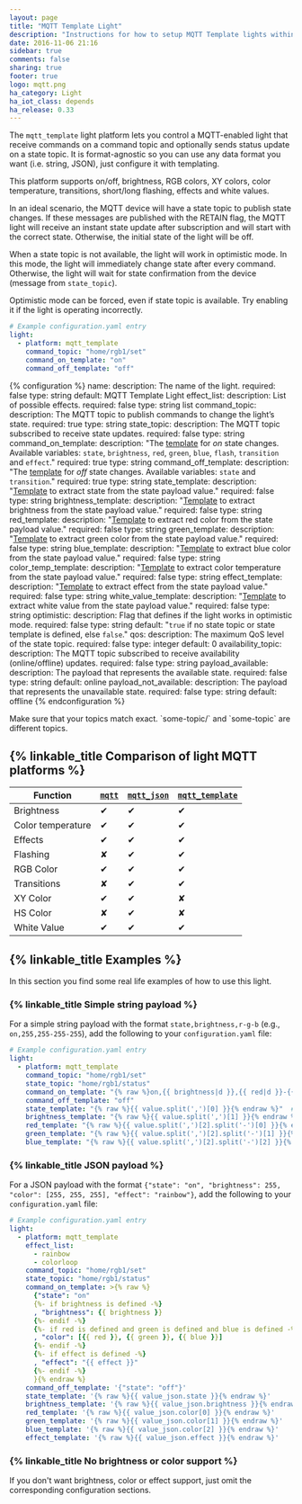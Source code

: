 ```yaml
---
layout: page
title: "MQTT Template Light"
description: "Instructions for how to setup MQTT Template lights within Home Assistant."
date: 2016-11-06 21:16
sidebar: true
comments: false
sharing: true
footer: true
logo: mqtt.png
ha_category: Light
ha_iot_class: depends
ha_release: 0.33
---
```


The `mqtt_template` light platform lets you control a MQTT-enabled light that receive commands on a command topic and optionally sends status update on a state topic.
It is format-agnostic so you can use any data format you want (i.e. string, JSON), just configure it with templating.

This platform supports on/off, brightness, RGB colors, XY colors, color temperature, transitions, short/long flashing, effects and white values.

In an ideal scenario, the MQTT device will have a state topic to publish state changes. If these messages are published with the RETAIN flag, the MQTT light will receive an instant state update after subscription and will start with the correct state. Otherwise, the initial state of the light will be off.

When a state topic is not available, the light will work in optimistic mode. In this mode, the light will immediately change state after every command. Otherwise, the light will wait for state confirmation from the device (message from `state_topic`).

Optimistic mode can be forced, even if state topic is available. Try enabling it if the light is operating incorrectly.

```yaml
# Example configuration.yaml entry
light:
  - platform: mqtt_template
    command_topic: "home/rgb1/set"
    command_on_template: "on"
    command_off_template: "off"
```

{% configuration %}
name:
  description: The name of the light.
  required: false
  type: string
  default: MQTT Template Light
effect_list:
  description: List of possible effects.
  required: false
  type: string list
command_topic:
  description: The MQTT topic to publish commands to change the light’s state.
  required: true
  type: string
state_topic:
  description: The MQTT topic subscribed to receive state updates.
  required: false
  type: string
command_on_template:
  description: "The [template](/docs/configuration/templating/#processing-incoming-data) for *on* state changes. Available variables: `state`, `brightness`, `red`, `green`, `blue`, `flash`, `transition` and `effect`."
  required: true
  type: string
command_off_template:
  description: "The [template](/docs/configuration/templating/#processing-incoming-data) for *off* state changes. Available variables: `state` and `transition`."
  required: true
  type: string
state_template:
  description: "[Template](/docs/configuration/templating/#processing-incoming-data) to extract state from the state payload value."
  required: false
  type: string
brightness_template:
  description: "[Template](/docs/configuration/templating/#processing-incoming-data) to extract brightness from the state payload value."
  required: false
  type: string
red_template:
  description: "[Template](/docs/configuration/templating/#processing-incoming-data) to extract red color from the state payload value."
  required: false
  type: string
green_template:
  description: "[Template](/docs/configuration/templating/#processing-incoming-data) to extract green color from the state payload value."
  required: false
  type: string
blue_template:
  description: "[Template](/docs/configuration/templating/#processing-incoming-data) to extract blue color from the state payload value."
  required: false
  type: string
color_temp_template:
  description: "[Template](/docs/configuration/templating/#processing-incoming-data) to extract color temperature from the state payload value."
  required: false
  type: string
effect_template:
  description: "[Template](/docs/configuration/templating/#processing-incoming-data) to extract effect from the state payload value."
  required: false
  type: string
white_value_template:
  description: "[Template](/docs/configuration/templating/#processing-incoming-data) to extract white value from the state payload value."
  required: false
  type: string
optimistic:
  description: Flag that defines if the light works in optimistic mode.
  required: false
  type: string
  default: "`true` if no state topic or state template is defined, else `false`."
qos:
  description: The maximum QoS level of the state topic.
  required: false
  type: integer
  default: 0
availability_topic:
  description: The MQTT topic subscribed to receive availability (online/offline) updates.
  required: false
  type: string
payload_available:
  description: The payload that represents the available state.
  required: false
  type: string
  default: online
payload_not_available:
  description: The payload that represents the unavailable state.
  required: false
  type: string
  default: offline
{% endconfiguration %}

<p class='note warning'>
  Make sure that your topics match exact. `some-topic/` and `some-topic` are different topics.
</p>

## {% linkable_title Comparison of light MQTT platforms %}

| Function          | [`mqtt`](/components/light.mqtt/) | [`mqtt_json`](/components/light.mqtt_json/) | [`mqtt_template`](/components/light.mqtt_template/) |
|-------------------|------------------------------------------------------------|----------------------------------------------------------------------|------------------------------------------------------------------------------|
| Brightness        | ✔                                                          | ✔                                                                    | ✔                                                                            |
| Color temperature | ✔                                                          | ✔                                                                    | ✔                                                                            |
| Effects           | ✔                                                          | ✔                                                                    | ✔                                                                            |
| Flashing          | ✘                                                          | ✔                                                                    | ✔                                                                            |
| RGB Color         | ✔                                                          | ✔                                                                    | ✔                                                                            |
| Transitions       | ✘                                                          | ✔                                                                    | ✔                                                                            |
| XY Color          | ✔                                                          | ✔                                                                    | ✘                                                                            |
| HS Color          | ✘                                                          | ✔                                                                    | ✘                                                                            |
| White Value       | ✔                                                          | ✔                                                                    | ✔                                                                            |

## {% linkable_title Examples %}

In this section you find some real life examples of how to use this light.

### {% linkable_title Simple string payload %}

For a simple string payload with the format `state,brightness,r-g-b` (e.g., `on,255,255-255-255`), add the following to your `configuration.yaml` file:

```yaml
# Example configuration.yaml entry
light:
  - platform: mqtt_template
    command_topic: "home/rgb1/set"
    state_topic: "home/rgb1/status"
    command_on_template: "{% raw %}on,{{ brightness|d }},{{ red|d }}-{{ green|d }}-{{ blue|d }}{% endraw %}"
    command_off_template: "off"
    state_template: "{% raw %}{{ value.split(',')[0] }}{% endraw %}"  # must return `on` or `off`
    brightness_template: "{% raw %}{{ value.split(',')[1] }}{% endraw %}"
    red_template: "{% raw %}{{ value.split(',')[2].split('-')[0] }}{% endraw %}"
    green_template: "{% raw %}{{ value.split(',')[2].split('-')[1] }}{% endraw %}"
    blue_template: "{% raw %}{{ value.split(',')[2].split('-')[2] }}{% endraw %}"
```

### {% linkable_title JSON payload %}

For a JSON payload with the format `{"state": "on", "brightness": 255, "color": [255, 255, 255], "effect": "rainbow"}`, add the following to your `configuration.yaml` file:

```yaml
# Example configuration.yaml entry
light:
  - platform: mqtt_template
    effect_list:
      - rainbow
      - colorloop
    command_topic: "home/rgb1/set"
    state_topic: "home/rgb1/status"
    command_on_template: >{% raw %}
      {"state": "on"
      {%- if brightness is defined -%}
      , "brightness": {{ brightness }}
      {%- endif -%}
      {%- if red is defined and green is defined and blue is defined -%}
      , "color": [{{ red }}, {{ green }}, {{ blue }}]
      {%- endif -%}
      {%- if effect is defined -%}
      , "effect": "{{ effect }}"
      {%- endif -%}
      }{% endraw %}
    command_off_template: '{"state": "off"}'
    state_template: '{% raw %}{{ value_json.state }}{% endraw %}'
    brightness_template: '{% raw %}{{ value_json.brightness }}{% endraw %}'
    red_template: '{% raw %}{{ value_json.color[0] }}{% endraw %}'
    green_template: '{% raw %}{{ value_json.color[1] }}{% endraw %}'
    blue_template: '{% raw %}{{ value_json.color[2] }}{% endraw %}'
    effect_template: '{% raw %}{{ value_json.effect }}{% endraw %}'
```

### {% linkable_title No brightness or color support %}

If you don't want brightness, color or effect support, just omit the corresponding configuration sections.


